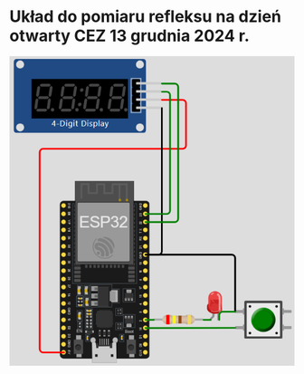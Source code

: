 # Układ do pomiaru refleksu na dzień otwarty CEZ 13 grudnia 2024 r.
![schemat](https://github.com/gcygan2/reflex/blob/main/schemat.png)
